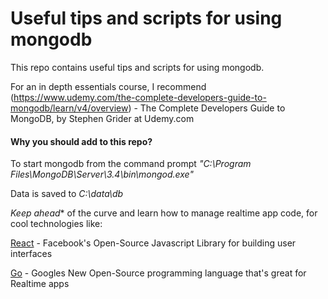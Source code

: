# Useful tips and scripts for using mongodb
This repo contains useful tips and scripts for using mongodb.  

For an in depth essentials course, I recommend (https://www.udemy.com/the-complete-developers-guide-to-mongodb/learn/v4/overview) - The Complete Developers Guide to MongoDB, by Stephen Grider at Udemy.com

#### Why you should add to this repo?

To start mongodb from the command prompt *"C:\Program Files\MongoDB\Server\3.4\bin\mongod.exe"*

Data is saved to *C:\data\db*

*Keep ahead** of the curve and learn how to manage realtime app code, for cool technologies like:

[React](https://facebook.github.io/react/) - Facebook's Open-Source Javascript Library for building user interfaces

[Go](https://golang.org/) - Googles New Open-Source programming language that's great for Realtime apps
